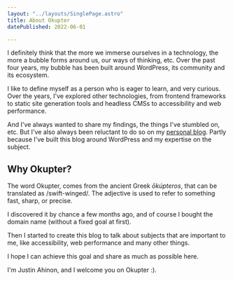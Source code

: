 ```yaml
---
layout: "../layouts/SinglePage.astro"
title: About Okupter
datePublished: 2022-06-01

---
```

I definitely think that the more we immerse ourselves in a technology, the more a bubble forms around us, our ways of thinking, etc.  Over the past four years, my bubble has been built around WordPress, its community and its ecosystem.

I like to define myself as a person who is eager to learn, and very curious. Over the years, I've explored other technologies, from frontend frameworks to static site generation tools and headless CMSs to accessibility and web performance.

And I've always wanted to share my findings, the things I've stumbled on, etc. But I've also always been reluctant to do so on my [personal blog](https://segbedji.com). Partly because I've built this blog around WordPress and my expertise on the subject.

## Why Okupter?

The word Okupter, comes from the ancient Greek *ōkúpteros*, that can be translated as /swift-winged/. The adjective is used to refer to something fast, sharp, or precise.

I discovered it by chance a few months ago, and of course I bought the domain name (without a fixed goal at first).

Then I started to create this blog to talk about subjects that are important to me, like accessibility, web performance and many other things.

I hope I can achieve this goal and share as much as possible here.

I'm Justin Ahinon, and I welcome you on Okupter :).